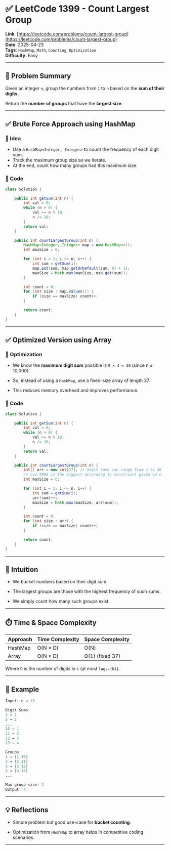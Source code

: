 # ✅ LeetCode 1399 - Count Largest Group

**Link**: [https://leetcode.com/problems/count-largest-group](https://leetcode.com/problems/count-largest-group)  
**Date**: 2025-04-23  
**Tags**: `HashMap`, `Math`, `Counting`, `Optimization`  
**Difficulty**: Easy

---

## 📘 Problem Summary

Given an integer `n`, group the numbers from `1` to `n` based on the **sum of their digits**.

Return the **number of groups** that have the **largest size**.

---

## ✅ Brute Force Approach using HashMap

### 🔸 Idea

- Use a `HashMap<Integer, Integer>` to count the frequency of each digit sum.
- Track the maximum group size as we iterate.
- At the end, count how many groups had this maximum size.

### 🔢 Code

```java
class Solution {

    public int getSum(int n) {
        int val = 0;
        while (n > 0) {
            val += n % 10;
            n /= 10;
        }
        return val;
    }

    public int countLargestGroup(int n) {
        HashMap<Integer, Integer> map = new HashMap<>();
        int maxSize = 0;

        for (int i = 1; i <= n; i++) {
            int sum = getSum(i);
            map.put(sum, map.getOrDefault(sum, 0) + 1);
            maxSize = Math.max(maxSize, map.get(sum));
        }

        int count = 0;
        for (int size : map.values()) {
            if (size == maxSize) count++;
        }

        return count;
    }
}
````

---

## ✅ Optimized Version using Array

### 🔸 Optimization

- We know the **maximum digit sum** possible is `9 × 4 = 36` (since n ≤ 10,000).
    
- So, instead of using a `HashMap`, use a fixed-size array of length 37.
    
- This reduces memory overhead and improves performance.
    

### 🔢 Code

```java
class Solution {

    public int getSum(int n) {
        int val = 0;
        while (n > 0) {
            val += n % 10;
            n /= 10;
        }
        return val;
    }

    public int countLargestGroup(int n) {
        int[] arr = new int[37]; // digit sums can range from 1 to 36
        // coz 9999 is the biggest according to constraint given on n
        int maxSize = 0;

        for (int i = 1; i <= n; i++) {
            int sum = getSum(i);
            arr[sum]++;
            maxSize = Math.max(maxSize, arr[sum]);
        }

        int count = 0;
        for (int size : arr) {
            if (size == maxSize) count++;
        }

        return count;
    }
}
```

---

## 🧠 Intuition

- We bucket numbers based on their digit sum.
    
- The largest groups are those with the highest frequency of such sums.
    
- We simply count how many such groups exist.
    

---

## ⏱️ Time & Space Complexity

|Approach|Time Complexity|Space Complexity|
|---|---|---|
|HashMap|O(N × D)|O(N)|
|Array|O(N × D)|O(1) (fixed 37)|

Where `D` is the number of digits in `i` (at most `log₁₀(N)`).

---

## 🧪 Example

```java
Input: n = 13

Digit Sums:
1 → 1
2 → 2
...
10 → 1
11 → 2
12 → 3
13 → 4

Groups:
1 → {1,10}  
2 → {2,11}  
3 → {3,12}  
4 → {4,13}  
...

Max group size: 2  
Output: 4
```

---

## 💡 Reflections

- Simple problem but good use-case for **bucket counting**.
    
- Optimization from `HashMap` to array helps in competitive coding scenarios.
    
---
